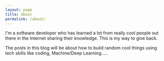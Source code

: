 ```yaml
---
layout: page
title: About
permalink: /about/
---
```

I'm a software developer who has learned a lot from really cool people out there in the Internet sharing their knowledge. This is my way to give back.

The posts in this blog will be about how to build random cool things using tech skills like coding, Machine/Deep Learning..... 

<!-- 
This is the base Jekyll theme. You can find out more info about customizing your Jekyll theme, as well as basic Jekyll usage documentation at [jekyllrb.com](https://jekyllrb.com/)

You can find the source code for Minima at GitHub:
[jekyll][jekyll-organization] /
[minima](https://github.com/jekyll/minima)

You can find the source code for Jekyll at GitHub:
[jekyll][jekyll-organization] /
[jekyll](https://github.com/jekyll/jekyll)


[jekyll-organization]: https://github.com/jekyll -->
